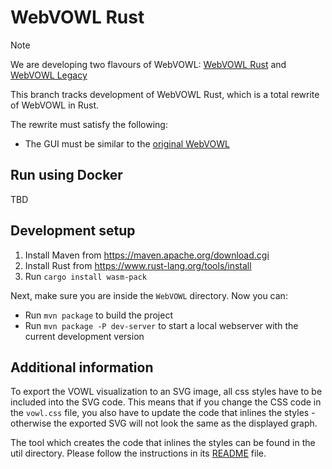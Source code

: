 # WebVOWL Rust
> [!NOTE]
> We are developing two flavours of WebVOWL: [WebVOWL Rust](https://github.com/WebVOWL/WebVOWL/tree/rust) and [WebVOWL Legacy](https://github.com/WebVOWL/WebVOWL/tree/legacy)

This branch tracks development of WebVOWL Rust, which is a total rewrite of WebVOWL in Rust. 

The rewrite must satisfy the following:
- The GUI must be similar to the [original WebVOWL](https://github.com/VisualDataWeb/WebVOWL)

## Run using Docker
TBD

## Development setup
1. Install Maven from https://maven.apache.org/download.cgi
2. Install Rust from https://www.rust-lang.org/tools/install
3. Run `cargo install wasm-pack`

Next, make sure you are inside the `WebVOWL` directory.
Now you can:
- Run `mvn package` to build the project
- Run `mvn package -P dev-server` to start a local webserver with the current development version

## Additional information
To export the VOWL visualization to an SVG image, all css styles have to be included into the SVG code. This means that if you change the CSS code in the `vowl.css` file, you also have to update the code that inlines the styles - otherwise the exported SVG will not look the same as the displayed graph.

The tool which creates the code that inlines the styles can be found in the util directory. Please follow the instructions in its [README](util/VowlCssToD3RuleConverter/README.md) file.
